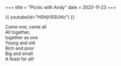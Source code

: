 +++
title = "Picnic with Andy"
date = 2023-11-23
+++

{{ youtube(id="H0HjV93UhIc") }}

<!-- more -->

Come one, come all<br>
All together,<br>
together as one<br>
Young and old<br>
Rich and poor<br>
Big and small<br>
A feast for all!
